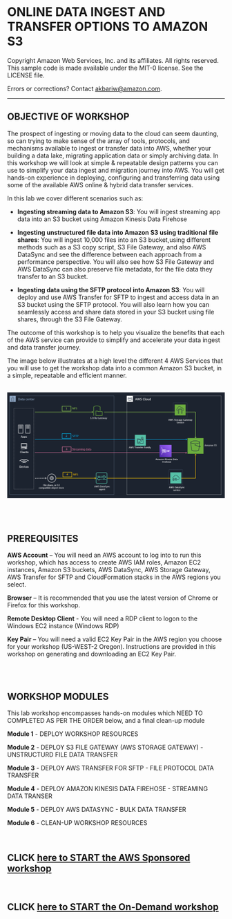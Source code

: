 ONLINE DATA INGEST AND TRANSFER OPTIONS TO AMAZON S3<br>
=======================================================================

Copyright Amazon Web Services, Inc. and its affiliates.  All rights reserved. This sample code is made available under the MIT-0 license. See the LICENSE file.

Errors or corrections? Contact akbariw@amazon.com.

--------------------------------------------------------


OBJECTIVE OF WORKSHOP
--------------------------------

The prospect of ingesting or moving data to the cloud can seem daunting, so can
trying to make sense of the array of tools, protocols, and mechanisms available
to ingest or transfer data into AWS, whether your building a data lake, migrating application data or simply archiving data. In this workshop we will look at simple & repeatable design patterns you can use to simplify your data ingest and migration journey into AWS. You will get hands-on experience in deploying, configuring and transferring data using some of the available AWS online & hybrid data transfer services. 

In this lab we cover different scenarios such as:

   -   **Ingesting streaming data to Amazon S3**:  You will ingest streaming app data into an S3 bucket using Amazon Kinesis Data Firehose
    
   -   **Ingesting unstructured file data into Amazon S3 using traditional file shares**: You will ingest 10,000 files into an S3 bucket,using different methods such as a S3 copy script, S3 File Gateway, and also AWS DataSync and see the difference between each approach from a performance perspective. You will also see how S3 File Gateway and AWS DataSync can also preserve file metadata, for the file data they transfer to an S3 bucket. 
   
   -    **Ingesting data using the SFTP protocol into Amazon S3**: You will deploy and use AWS Transfer for SFTP to ingest and access data in an S3 bucket using the SFTP protocol. You will also learn how you can seamlessly access and share data stored in your S3 bucket using file shares, through the S3 File Gateway. 
    
The outcome of this workshop is to help you visualize the benefits that each of the AWS service can provide to simplify and accelerate your data ingest and data transfer journey. 
    
 
The image below illustrates at a high level the different 4 AWS Services that you will use to get the workshop data into a common Amazon S3 bucket, in a simple, repeatable and efficient manner.

<br>

<img src="images/0-1.PNG">

<br/><br/>

**PREREQUISITES** 
--------------------------------

**AWS Account** – You will need an AWS account to log into to run this workshop, which has access to 
create AWS IAM roles, Amazon EC2 instances, Amazon S3 buckets, AWS DataSync, AWS Storage Gateway, AWS Transfer for SFTP and CloudFormation stacks in the AWS regions you select.

**Browser** – It is recommended that you use the latest version of Chrome or
Firefox for this workshop.

**Remote Desktop Client** - You will need a RDP client to logon to the Windows
EC2 instance (Windows RDP)

**Key Pair** – You will need a valid EC2 Key Pair in the AWS region you choose
for your workshop (US-WEST-2 Oregon). Instructions are provided in this workshop
on generating and downloading an EC2 Key Pair.


<br/><br/>

**WORKSHOP MODULES**
--------------------

This lab workshop encompasses hands-on modules which NEED TO COMPLETED AS PER THE ORDER below, and a final clean-up module

**Module 1** - DEPLOY WORKSHOP RESOURCES

**Module 2** - DEPLOY S3 FILE GATEWAY (AWS STORAGE GATEWAY) - UNSTRUCTURD FILE DATA TRANSFER

**Module 3** - DEPLOY AWS TRANSFER FOR SFTP - FILE PROTOCOL DATA TRANSFER

**Module 4** - DEPLOY AMAZON KINESIS DATA FIREHOSE - STREAMING DATA TRANSER

**Module 5** - DEPLOY AWS DATASYNC - BULK DATA TRANSFER

**Module 6** - CLEAN-UP WORKSHOP RESOURCES


<br>


CLICK [here to START the AWS Sponsored workshop](/aws-sponsored/README.md)
-------------------

<br>

CLICK [here to START the On-Demand workshop](/on-demand/README.md)
-------------------
